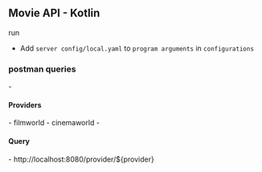 <h2>Movie API - Kotlin</h2>

run
- Add `server config/local.yaml` to `program arguments` in `configurations`


<h3>postman queries</h3>
- <h4>Providers</h4>
  - filmworld
  - cinemaworld
- <h4>Query</h4>
  - http://localhost:8080/provider/${provider}